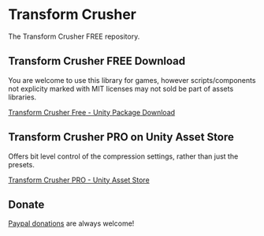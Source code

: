 # Transform Crusher
The Transform Crusher FREE repository.

## Transform Crusher FREE Download
You are welcome to use this library for games, however scripts/components not explicity marked with MIT licenses may not sold be part of assets libraries.

[Transform Crusher Free - Unity Package Download](https://github.com/emotitron/TransformCrusher/blob/master/TC_3500_FREE.unitypackage?raw=true)

## Transform Crusher PRO on Unity Asset Store
Offers bit level control of the compression settings, rather than just the presets.

[Transform Crusher PRO - Unity Asset Store](https://assetstore.unity.com/packages/tools/network/transform-crusher-116587)

## Donate
[Paypal donations](https://paypal.me/emotitron?locale.x=en_US) are always welcome!
